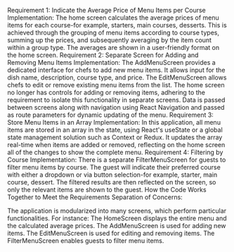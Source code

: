 Requirement 1: Indicate the Average Price of Menu Items per Course Implementation: The home screen calculates the average prices of menu items for each course-for example, starters, main courses, desserts.
This is achieved through the grouping of menu items according to course types, summing up the prices, and subsequently averaging by the item count within a group type.
The averages are shown in a user-friendly format on the home screen.
Requirement 2: Separate Screen for Adding and Removing Menu Items
Implementation:
The AddMenuScreen provides a dedicated interface for chefs to add new menu items. It allows input for the dish name, description, course type, and price.
The EditMenuScreen allows chefs to edit or remove existing menu items from the list.
The home screen no longer has controls for adding or removing items, adhering to the requirement to isolate this functionality in separate screens.
Data is passed between screens along with navigation using React Navigation and passed as route parameters for dynamic updating of the menu.
Requirement 3: Store Menu Items in an Array
Implementation:
In this application, all menu items are stored in an array in the state, using React's useState or a global state management solution such as Context or Redux.
It updates the array real-time when items are added or removed, reflecting on the home screen all of the changes to show the complete menu.
Requirement 4: Filtering by Course
Implementation:
There is a separate FilterMenuScreen for guests to filter menu items by course.
The guest will indicate their preferred course with either a dropdown or via button selection-for example, starter, main course, dessert.
The filtered results are then reflected on the screen, so only the relevant items are shown to the guest.
How the Code Works Together to Meet the Requirements
Separation of Concerns:

The application is modularized into many screens, which perform particular functionalities. For instance:
The HomeScreen displays the entire menu and the calculated average prices.
The AddMenuScreen is used for adding new items.
The EditMenuScreen is used for editing and removing items.
The FilterMenuScreen enables guests to filter menu items.
